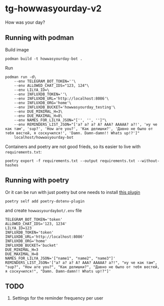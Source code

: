 # tg-howwasyourday-v2
How was your day?


## Running with podman 

Build image
```shell
podman build -t howwasyourday-bot .
```
Run
```shell
podman run -d\
    --env TELEGRAM_BOT_TOKEN=''\
    --env ALLOWED_CHAT_IDS="123, 124"\
    --env LILYA_ID=\
    --env INFLUXDB_TOKEN=''\
    --env INFLUXDB_URL='http://localhost:8086'\
    --env INFLUXDB_ORG='home'\
    --env INFLUXDB_BUCKET='howwasyourday_testing'\
    --env DUE_MINIMAL_H=3\
    --env DUE_MAXIMAL_H=8\
    --env NAMES_FOR_LILYA_JSON="['', '', '']"\
    --env REMINDERS_LIST_JSON="['а? а? а? А? ААА? ААААА? а?!', 'ну че как там', 'sup?', 'How are you?', 'Как делишки?', 'Давно не было от тебя вестей, я соскучился!', 'Damn. Damn-damn!! Whats up!?']"
    localhost/howwasyourday-bot
```

Containers and poetry are not good frieds, so its easier to live with `requirements.txt`:
```shell
poetry export -f requirements.txt --output requirements.txt --without-hashes
```

## Running with poetry
Or it can be run with just poetry but one needs to install [this plugin](https://github.com/mpeteuil/poetry-dotenv-plugin)
```shell
poetry self add poetry-dotenv-plugin
```
and create `howwasyourdaybot/.env` file
```shell
TELEGRAM_BOT_TOKEN='token'  
ALLOWED_CHAT_IDS='123, 1234' 
LILYA_ID=123
INFLUXDB_TOKEN='token'  
INFLUXDB_URL='http://localhost:8086'  
INFLUXDB_ORG='home'  
INFLUXDB_BUCKET='bucket'  
DUE_MINIMAL_H=3  
DUE_MAXIMAL_H=8  
NAMES_FOR_LILYA_JSON='["name1", "name2", "name3"]'  
REMINDERS_LIST_JSON='["а? а? а? А? ААА? ААААА? а?!", "ну че как там", "sup?", "How are you?", "Как делишки?", "Давно не было от тебя вестей, я соскучился!", "Damn. Damn-damn!! Whats up!?"]'
```


## TODO

1. Settings for the reminder frequency per user